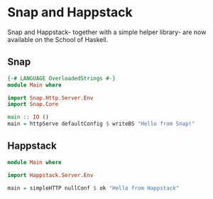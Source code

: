# Snap and Happstack

Snap and Happstack- together with a simple helper library- are now available on the School of Haskell.

## Snap

```haskell active web
{-# LANGUAGE OverloadedStrings #-}
module Main where

import Snap.Http.Server.Env
import Snap.Core

main :: IO ()
main = httpServe defaultConfig $ writeBS "Hello from Snap!"
```

## Happstack

```haskell active web
module Main where

import Happstack.Server.Env

main = simpleHTTP nullConf $ ok "Hello from Happstack"
```